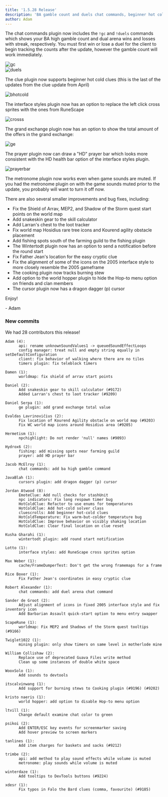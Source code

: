 ```yaml
---
title: '1.5.28 Release'
description: 'BA gamble count and duels chat commands, beginner hot cold clues, and 2010 cross sprites'
author: Adam
---
```


The chat commands plugin now includes the `!gc` and `!duels` commands which
shows your BA high gamble count and dual arena wins and losses with streak,
respectively. You must first win or lose a duel for the client to begin tracking
the counts after the update, however the gamble count will work immediately.

![gc](/img/blog/1.5.28-Release/gc.png)  
![duels](/img/blog/1.5.28-Release/duels.png)

The clue plugin now supports beginner hot cold clues (this is the last of the
updates from the clue update from April)

![bhotcold](/img/blog/1.5.28-Release/bhotcold.png)

The interface styles plugin now has an option to replace the left click cross
sprites with the ones from RuneScape

![crosss](/img/blog/1.5.28-Release/cross.gif)

The grand exchange plugin now has an option to show the total amount of the
offers in the grand exchange:

![ge](/img/blog/1.5.28-Release/ge.png)

The prayer plugin now can draw a "HD" prayer bar which looks more consistent
with the HD health bar option of the interface styles plugin.

![prayerbar](/img/blog/1.5.28-Release/prayerbar.png)

The metronome plugin now works even when game sounds are muted. If you had the
metronome plugin on with the game sounds muted prior to the update, you probably
will want to turn it off now.

There are also several smaller improvements and bug fixes, including:

- Fix the Shield of Arrav, MEP2, and Shadow of the Storm quest start points on the world map
- Add snakeskin gear to the skill calculator
- Add Larran's chest to the loot tracker
- Fix world map Hosidius rare tree icons and Kourend agility obstacle placement
- Add fishing spots south of the farming guild to the fishing plugin
- The Wintertodt plugin now has an option to send a notification before the
  round start
- Fix Father Jean's location for the easy cryptic clue
- Fix the alignment of some of the icons on the 2005 interface style to more
  closely resemble the 2005 gameframe
- The cooking plugin now tracks burning stew
- Add option to the world hopper plugin to hide the Hop-to menu option on
  friends and clan members
- The cursor plugin now has a dragon dagger (p) cursor

Enjoy!

\- Adam

### New commits

We had 28 contributors this release!

```
Adam (4):
      api: rename unknownSoundValues1 -> queuedSoundEffectLoops
      config manager: treat null and empty string equally in setDefaultConfiguration
      client: fix behavior of walking where there are no tiles
      timers plugin: fix teleblock timers

Damen (1):
      worldmap: fix shield of arrav start points

Daniel (2):
      Add snakeskin gear to skill calculator (#9172)
      Added Larran's chest to loot tracker (#9209)

Daniel Serpa (1):
      ge plugin: add grand exchange total value

Evaldas Lavrinovičius (2):
      Fix location of Kourend Agility obstacle on world map (#9203)
      Fix WC world map icons around Hosidius area (#9205)

Hermetism (1):
      npchighlight: Do not render 'null' names (#9093)

Hydrox6 (2):
      fishing: add missing spots near farming guild
      prayer: add HD prayer bar

Jacob McElroy (1):
      chat commands: add ba high gamble command

JavaBlah (1):
      cursors plugin: add dragon dagger (p) cursor

Jordan Atwood (8):
      EmoteClue: Add null checks for stashUnit
      npc indicators: Fix long respawn timer bug
      HotColdClue: Refactor to use enums for temperatures
      HotColdClue: Add hot-cold solver class
      cluescrolls: Add beginner hot-cold clues
      HotColdTemperature: Fix warm-but-colder temperature bug
      HotColdClue: Improve behavior on visibly shaking location
      HotColdClue: Clear final location on clue reset

Kusha Gharahi (1):
      wintertodt plugin: add round start notification

Lotto (1):
      interface styles: add RuneScape cross sprites option

Max Weber (1):
      cache/FrameDumperTest: Don't get the wrong framemaps for a frame

Rice Boxer (1):
      Fix Father Jean's coordinates in easy cryptic clue

Robert Alexander (1):
      chat commands: add duel arena chat command

Sander de Groot (2):
      Adjust alignment of icons in fixed 2005 interface style and fix inventory icon
      Add Barbarian Assault quick-start option to menu entry swapper

ScapeRune (1):
      worldmap: Fix MEP2 and Shadows of the Storm quest tooltips (#9166)

Twiglet1022 (1):
      mining plugin: only show timers on same level in motherlode mine

William Collishaw (2):
      Replace use of deprecated Guava Files write method
      Clean up some instances of double white space

WooxSolo (1):
      Add sounds to devtools

itscalvinwang (1):
      Add support for burning stews to Cooking plugin (#9196) (#9202)

kristo naeris (1):
      world hopper: add option to disable Hop-to menu option

ltvill (1):
      Change default examine chat color to green

psikoi (2):
      Add ENTER/ESC key events for screenmarker saving
      Add hover preview to screen markers

tanlines (1):
      Add item charges for baskets and sacks (#9212)

trimbe (2):
      api: add method to play sound effects while volume is muted
      metronome: play sounds while volume is muted

winterdaze (1):
      Add tooltips to DevTools buttons (#9224)

xdesr (1):
      Fix typos in Falo the Bard clues (comma, favourite) (#9185)
```
